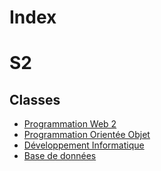 # Index

# S2
## Classes
- [Programmation Web 2](./Programmation_Web/index.md)
- [Programmation Orientée Objet](./Programmation_Orientee_Objet/index.md)
- [Développement Informatique](./Developpement_Informatique/index.md)
- [Base de données](./Base_de_donnees/index.md) 
